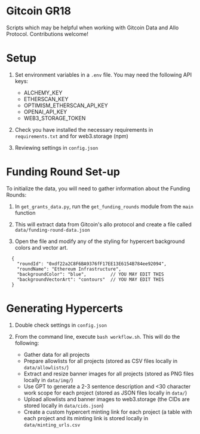 # Gitcoin GR18

Scripts which may be helpful when working with Gitcoin Data and Allo Protocol. Contributions welcome!

# Setup

1. Set environment variables in a `.env` file. You may need the following API keys:

   - ALCHEMY_KEY
   - ETHERSCAN_KEY
   - OPTIMISM_ETHERSCAN_API_KEY
   - OPENAI_API_KEY
   - WEB3_STORAGE_TOKEN

2. Check you have installed the necessary requirements in `requirements.txt` and for web3.storage (npm)

3. Reviewing settings in `config.json`

# Funding Round Set-up

To initialize the data, you will need to gather information about the Funding Rounds:

1. In `get_grants_data.py`, run the `get_funding_rounds` module from the `main` function

2. This will extract data from Gitcoin's allo protocol and create a file called `data/funding-round-data.json`

3. Open the file and modify any of the styling for hypercert background colors and vector art.

```
  {
    "roundId": "0xdf22a2C8F6BA9376fF17EE13E6154B784ee92094",
    "roundName": "Ethereum Infrastructure",
    "backgroundColor": "blue",         // YOU MAY EDIT THIS
    "backgroundVectorArt": "contours"  // YOU MAY EDIT THIS
  }
```

# Generating Hypercerts

1. Double check settings in `config.json`

2. From the command line, execute `bash workflow.sh`. This will do the following:

   - Gather data for all projects
   - Prepare allowlists for all projects (stored as CSV files locally in `data/allowlists/`)
   - Extract and resize banner images for all projects (stored as PNG files locally in `data/img/`)
   - Use GPT to generate a 2-3 sentence description and <30 character work scope for each project (stored as JSON files locally in `data/`)
   - Upload allowlists and banner images to web3.storage (the CIDs are stored locally in `data/cids.json`)
   - Create a custom hypercert minting link for each project (a table with each project and its minting link is stored locally in `data/minting_urls.csv`
